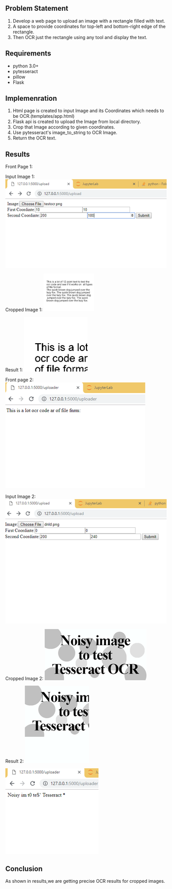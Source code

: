 ## Problem Statement
1. Develop a web page to upload an image with a rectangle filled with text.
2. A space to provide coordinates for top-left and bottom-right edge of the rectangle.
3. Then OCR just the rectangle using any tool and display the text.

## Requirements
- python 3.0+
- pytesseract
- pillow
- Flask

## Implemenration
1. Html page is created to input Image and its Coordinates which needs to be OCR.(templates/app.html)
2. Flask api is created to upload the Image from local directory.
3. Crop that Image according to given coordinates.
4. Use pytesseract's image_to_string to OCR Image.
5. Return the OCR text.

## Results
Front Page 1:


Input Image 1:
![alt text](https://github.com/Hetul1757/test/blob/master/Results/OCR_1.PNG)


Cropped Image 1:
![alt text](https://github.com/Hetul1757/test/blob/master/Results/OCR_7.png)


Result 1:
![alt text](https://github.com/Hetul1757/test/blob/master/Results/OCR_3.png)

Front page 2:
![alt text](https://github.com/Hetul1757/test/blob/master/Results/OCR_2.PNG)

Input Image 2:
![alt text](https://github.com/Hetul1757/test/blob/master/Results/OCR_4.PNG)

Cropped Image 2:
![alt text](https://github.com/Hetul1757/test/blob/master/Results/OCR_8.png)

Result 2:
![alt text](https://github.com/Hetul1757/test/blob/master/Results/OCR_6.png)


![alt text](https://github.com/Hetul1757/test/blob/master/Results/OCR_5.png)

## Conclusion
As shown in results,we are getting precise OCR results for cropped images.

